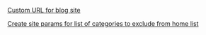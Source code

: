[Custom URL for blog site](Custom%20URL%20for%20blog%20site.md)

[Create site params for list of categories to exclude from home list](HomeListExclusion.md)

